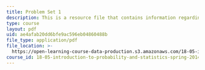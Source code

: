 ```yaml
---
title: Problem Set 1
description: This is a resource file that contains information regarding problem set 1.
type: course
layout: pdf
uid: ae4afab20dd6bfe9ac596eb04860488b
file_type: application/pdf
file_location: >-
  https://open-learning-course-data-production.s3.amazonaws.com/18-05-introduction-to-probability-and-statistics-spring-2014/ae4afab20dd6bfe9ac596eb04860488b_MIT18_05S14_ps1.pdf
course_id: 18-05-introduction-to-probability-and-statistics-spring-2014
---
```


